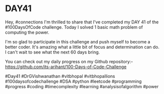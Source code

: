 # DAY41
Hey, #connections I'm thrilled to share that I've completed my DAY 41 of the #100DaysOfCode challenge. Today I solved 1 basic math problem of computing the power.

I'm so glad to participate in this challenge and push myself to become a better coder. It's amazing what a little bit of focus and determination can do. I can't wait to see what the next 60 days bring.

You can check out my daily progress on my Github repository:- https://github.com/its-arihant/100-Days-of-Code-Challenge

#Day41 #DrGVishwanathan #vitbhopal #vitbhopallions #100daysofcodechallenge #DSA #python #leetcode #programming #progress #coding #timecomplexity #learning #analysisofalgorithm #power
